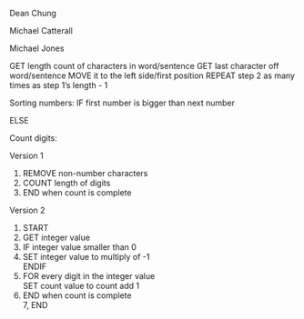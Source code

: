 Dean Chung

Michael Catterall

Michael Jones


GET length count of characters in word/sentence
GET last character off word/sentence
MOVE it to the left side/first position
REPEAT step 2 as many times as step 1’s length - 1


Sorting numbers:
IF first number is bigger than next number
    
ELSE

Count digits:

Version 1
1. REMOVE non-number characters    
2. COUNT length of digits    
3. END when count is complete    

Version 2    
1. START    
2.   GET integer value  
3. IF integer value smaller than 0  
4. SET integer value to multiply of -1  
   ENDIF  
5. FOR every digit in the integer value  
   SET count value to count add 1  
6. END when count is complete  
7, END    
